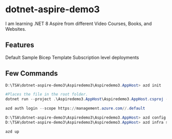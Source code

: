 # dotnet-aspire-demo3

I am learning .NET 8 Aspire from different Video Courses, Books, and Websites.

## Features

Default Sample
Bicep Template
Subscription level deployments

## Few Commands

```powershell
D:\TSA\dotnet-aspire-demo3\Aspiredemo3\Aspiredemo3.AppHost> azd init

#Places the file in the root folder.
dotnet run --project .\Aspiredemo3.AppHost\Aspiredemo3.AppHost.csproj --publisher manifest --output-path ../aspire-manifest.json

azd auth login --scope https://management.azure.com//.default

D:\TSA\dotnet-aspire-demo3\Aspiredemo3\Aspiredemo3.AppHost> azd config set alpha.infraSynth on
D:\TSA\dotnet-aspire-demo3\Aspiredemo3\Aspiredemo3.AppHost> azd infra synth

azd up
```

